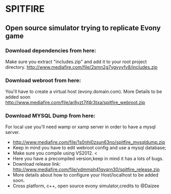 SPITFIRE
==========
## Open source simulator trying to replicate Evony game
### Download dependencies from here:  
Make sure you extract "includes.zip" and add it to your root project directory.
http://www.mediafire.com/file/2smn2g7ygyyyfv8/includes.zip 

### Download webroot from here: 
You'll have to create a virtual host (evony.domain.com). More Details to be added soon
http://www.mediafire.com/file/ar8yzt7jf4r3txa/spitfire_webroot.zip 

### Download MYSQL Dump from here: 
For local use you'll need wamp or xamp server in order to have a mysql server.
 * http://www.mediafire.com/file/1s0nhi0zsun63no/spitfire_mysqldump.zip 
 * Keep in mind you have to edit webroot config and use a mysql database; 
 * Make sure you compile using VS2012. <
 * Here you have a precompiled version,keep in mind it has a lots of bugs. 
 * Download release link: http://www.mediafire.com/file/vdmmph41qvqrn30/spitfire_release.zip 
 * More details about how to configure your Host/localhost to be added soon. 
 * Cross platform, c++, open source evony simulator,credits to @Daizee

